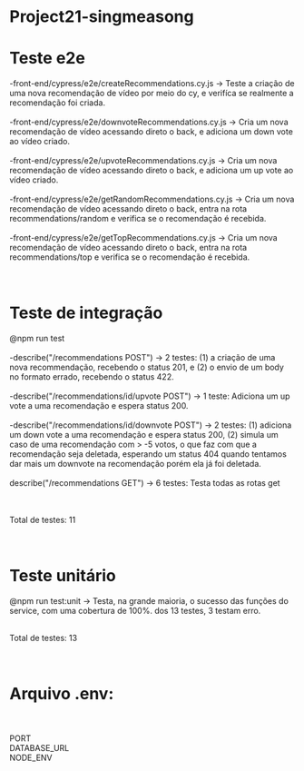 # Project21-singmeasong

# Teste e2e
-front-end/cypress/e2e/createRecommendations.cy.js -> Teste a criação de uma nova recomendação de vídeo por meio do cy, e verifíca se realmente a recomendação foi criada.<br /><br />
-front-end/cypress/e2e/downvoteRecommendations.cy.js -> Cria um nova recomendação de vídeo acessando direto o back, e adiciona um down vote ao vídeo criado.<br /><br />
-front-end/cypress/e2e/upvoteRecommendations.cy.js -> Cria um nova recomendação de vídeo acessando direto o back, e adiciona um up vote ao vídeo criado.<br /><br />
-front-end/cypress/e2e/getRandomRecommendations.cy.js -> Cria um nova recomendação de vídeo acessando direto o back, entra na rota recommendations/random e verifica se o recomendação é recebida.<br /><br />
-front-end/cypress/e2e/getTopRecommendations.cy.js -> Cria um nova recomendação de vídeo acessando direto o back, entra na rota recommendations/top e verifica se o recomendação é recebida.<br /><br /><br />

# Teste de integração
@npm run test<br /><br />
-describe("/recommendations POST") -> 2 testes: (1) a criação de uma nova recommendação, recebendo o status 201, e (2) o envio de um body no formato errado, recebendo o status 422.<br /><br />
-describe("/recommendations/id/upvote POST") -> 1 teste: Adiciona um up vote a uma recomendação e espera status 200.<br /><br />
-describe("/recommendations/id/downvote POST") -> 2 testes: (1) adiciona um down vote a uma recomendação e espera status 200, (2) simula um caso de uma recomendação com > -5 votos, o que faz com que a recomendação seja deletada, esperando um status 404 quando tentamos dar mais um downvote na recomendação porém ela já foi deletada.<br /><br />
describe("/recommendations GET") -> 6 testes: Testa todas as rotas get<br /><br /><br />

Total de testes: 11<br /><br /><br />

# Teste unitário
@npm run test:unit -> Testa, na grande maioria, o sucesso das funções do service, com uma cobertura de 100%. dos 13 testes, 3 testam erro.<br /><br />

Total de testes: 13<br /><br /><br />

# Arquivo .env:<br /><br />
PORT<br />
DATABASE_URL<br />
NODE_ENV<br />
